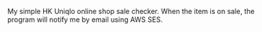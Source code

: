 My simple HK Uniqlo online shop sale checker.
When the item is on sale, the program will notify me by email using AWS SES.